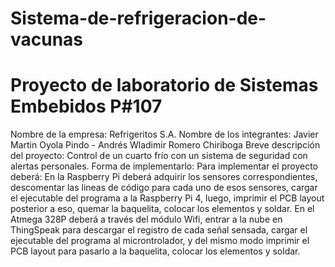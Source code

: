 # Sistema-de-refrigeracion-de-vacunas
# Proyecto de laboratorio de Sistemas Embebidos P#107
Nombre de la empresa: Refrigeritos S.A.
Nombre de los integrantes: Javier Martin Oyola Pindo - Andrés Wladimir Romero Chiriboga
Breve descripción del proyecto: Control de un cuarto frío con un sistema de seguridad con alertas personales.
Forma de implementarlo: 
Para implementar el proyecto deberá: 
En la Raspberry Pi deberá adquirir los sensores correspondientes, descomentar las lineas de código para cada uno de esos sensores, cargar el ejecutable del programa a la Raspberry Pi 4, luego, imprimir el PCB layout posterior a eso, quemar la baquelita, colocar los elementos y soldar. 
En el Atmega 328P deberá a través del módulo Wifi, entrar a la nube en ThingSpeak para descargar el registro de cada señal sensada, cargar el ejecutable del programa al microntrolador, y del mismo modo imprimir el PCB layout para pasarlo a la baquelita, colocar los elementos y soldar.
